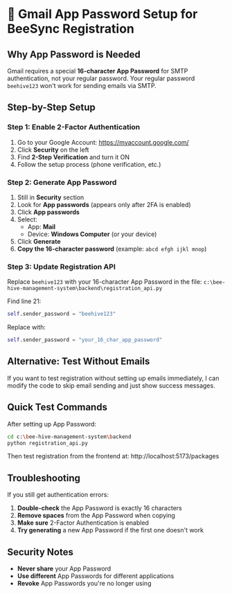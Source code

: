 # 🔑 Gmail App Password Setup for BeeSync Registration

## Why App Password is Needed

Gmail requires a special **16-character App Password** for SMTP authentication, not your regular password.
Your regular password `beehive123` won't work for sending emails via SMTP.

## Step-by-Step Setup

### Step 1: Enable 2-Factor Authentication
1. Go to your Google Account: https://myaccount.google.com/
2. Click **Security** on the left
3. Find **2-Step Verification** and turn it ON
4. Follow the setup process (phone verification, etc.)

### Step 2: Generate App Password
1. Still in **Security** section
2. Look for **App passwords** (appears only after 2FA is enabled)
3. Click **App passwords**
4. Select:
   - App: **Mail**
   - Device: **Windows Computer** (or your device)
5. Click **Generate**
6. **Copy the 16-character password** (example: `abcd efgh ijkl mnop`)

### Step 3: Update Registration API
Replace `beehive123` with your 16-character App Password in the file:
`c:\bee-hive-management-system\backend\registration_api.py`

Find line 21:
```python
self.sender_password = "beehive123"
```

Replace with:
```python
self.sender_password = "your_16_char_app_password"
```

## Alternative: Test Without Emails

If you want to test registration without setting up emails immediately, I can modify the code to skip email sending and just show success messages.

## Quick Test Commands

After setting up App Password:
```bash
cd c:\bee-hive-management-system\backend
python registration_api.py
```

Then test registration from the frontend at:
http://localhost:5173/packages

## Troubleshooting

If you still get authentication errors:
1. **Double-check** the App Password is exactly 16 characters
2. **Remove spaces** from the App Password when copying
3. **Make sure** 2-Factor Authentication is enabled
4. **Try generating** a new App Password if the first one doesn't work

## Security Notes
- **Never share** your App Password
- **Use different** App Passwords for different applications
- **Revoke** App Passwords you're no longer using